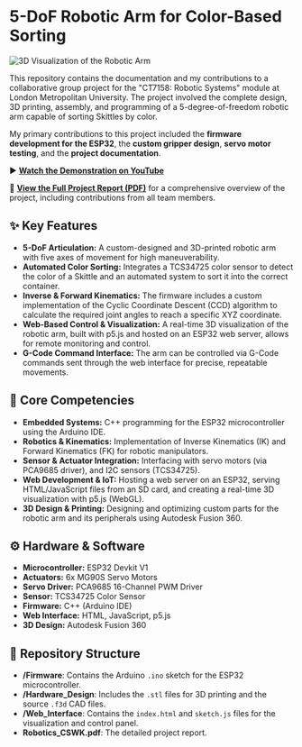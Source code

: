 # 5-DoF Robotic Arm for Color-Based Sorting

![3D Visualization of the Robotic Arm](images/PCB_3D.png)

This repository contains the documentation and my contributions to a collaborative group project for the "CT7158: Robotic Systems" module at London Metropolitan University. The project involved the complete design, 3D printing, assembly, and programming of a 5-degree-of-freedom robotic arm capable of sorting Skittles by color.

My primary contributions to this project included the **firmware development for the ESP32**, the **custom gripper design**, **servo motor testing**, and the **project documentation**.

▶️ **[Watch the Demonstration on YouTube](https://youtu.be/oouUzXQNhF4)**

📄 **[View the Full Project Report (PDF)](./Robotics_CSWK.pdf)** for a comprehensive overview of the project, including contributions from all team members.

## ✨ Key Features

* **5-DoF Articulation:** A custom-designed and 3D-printed robotic arm with five axes of movement for high maneuverability.
* **Automated Color Sorting:** Integrates a TCS34725 color sensor to detect the color of a Skittle and an automated system to sort it into the correct container.
* **Inverse & Forward Kinematics:** The firmware includes a custom implementation of the Cyclic Coordinate Descent (CCD) algorithm to calculate the required joint angles to reach a specific XYZ coordinate.
* **Web-Based Control & Visualization:** A real-time 3D visualization of the robotic arm, built with p5.js and hosted on an ESP32 web server, allows for remote monitoring and control.
* **G-Code Command Interface:** The arm can be controlled via G-Code commands sent through the web interface for precise, repeatable movements.

## 🚀 Core Competencies

* **Embedded Systems:** C++ programming for the ESP32 microcontroller using the Arduino IDE.
* **Robotics & Kinematics:** Implementation of Inverse Kinematics (IK) and Forward Kinematics (FK) for robotic manipulators.
* **Sensor & Actuator Integration:** Interfacing with servo motors (via PCA9685 driver), and I2C sensors (TCS34725).
* **Web Development & IoT:** Hosting a web server on an ESP32, serving HTML/JavaScript files from an SD card, and creating a real-time 3D visualization with p5.js (WebGL).
* **3D Design & Printing:** Designing and optimizing custom parts for the robotic arm and its peripherals using Autodesk Fusion 360.

## ⚙️ Hardware & Software

* **Microcontroller:** ESP32 Devkit V1
* **Actuators:** 6x MG90S Servo Motors
* **Servo Driver:** PCA9685 16-Channel PWM Driver
* **Sensor:** TCS34725 Color Sensor
* **Firmware:** C++ (Arduino IDE)
* **Web Interface:** HTML, JavaScript, p5.js
* **3D Design:** Autodesk Fusion 360

## 📁 Repository Structure

* **/Firmware**: Contains the Arduino `.ino` sketch for the ESP32 microcontroller.
* **/Hardware_Design**: Includes the `.stl` files for 3D printing and the source `.f3d` CAD files.
* **/Web_Interface**: Contains the `index.html` and `sketch.js` files for the visualization and control panel.
* **Robotics_CSWK.pdf**: The detailed project report.
